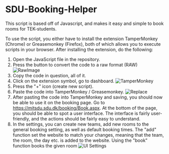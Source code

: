 # SDU-Booking-Helper

This script is based off of Javascript, and makes it easy and simple to book rooms for TEK-students.

To use the script, you either have to install the extension TamperMonkey (Chrome) or Greasemonkey (Firefox), both of which allows you to execute scripts in your browser.
After installing the extension, do the following:

1. Open the JavaScript file in the repository. 
2. Press the button to convert the code to a raw format (RAW)
   ![RawImage](https://github.com/simonkruger10/SDU-Booking-Helper/blob/main/Images/RawScript.png)
3. Copy the code in question, all of it.
4. Click on the extension symbol, go to dashboard.
   ![TamperMonkey](https://github.com/simonkruger10/SDU-Booking-Helper/blob/main/Images/Tampermonkey.png)
5. Press the "+" icon (create new script).
6. Paste the code into TamperMonkey / Greasemonkey.
   ![Replace](https://github.com/simonkruger10/SDU-Booking-Helper/blob/main/Images/Replace.png)
7. After pasting the code into TamperMonkey and saving, you should now be able to use it on the booking page. Go to https://mitsdu.sdu.dk/booking/Book.aspx. At the bottom of the page, you should be able to spot a user interface.
The interface is fairly user-friendly, and the actions should be fairly easy to understand. 
8. In the settings, you can create new teams, add new rooms to the general booking setting, as well as default booking times. 
The "add" function set the website to match your changes, meaning that the team, the room, the day etc. is added to the website. Using the "book" function books the given room
   ![UI Settings](https://github.com/simonkruger10/SDU-Booking-Helper/blob/main/Images/Settings.png)
